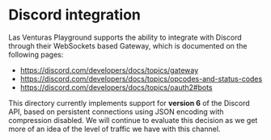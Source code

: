 # Discord integration
Las Venturas Playground supports the ability to integrate with Discord through their WebSockets
based Gateway, which is documented on the following pages:

  * https://discord.com/developers/docs/topics/gateway
  * https://discord.com/developers/docs/topics/opcodes-and-status-codes
  * https://discord.com/developers/docs/topics/oauth2#bots

This directory currently implements support for **version 6** of the Discord API, based on
persistent connections using JSON encoding with compression disabled. We will continue to evaluate
this decision as we get more of an idea of the level of traffic we have with this channel.

